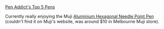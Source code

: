 [Pen Addict's Top 5 Pens](https://www.penaddict.com/top-5-pens)

Currently really enjoying the Muji [Aluminium Hexagonal Needle Point Pen](https://www.amazon.com.au/Hexagonal-Aluminum-Ballpoint-0-7mm-solvent/dp/B072V7ZQ95?th=1) (couldn't find it on Muji's website, was around $10 in Melbourne Muji store).